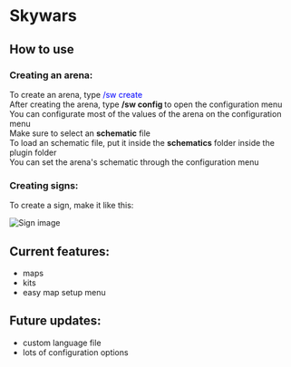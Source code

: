# Skywars

## How to use

### Creating an arena:

To create an arena, type <span style="color:blue">/sw create <arena></span>\
After creating the arena, type **/sw config <arena>** to open the configuration menu\
You can configurate most of the values of the arena on the configuration menu\
Make sure to select an **schematic** file\
To load an schematic file, put it inside the **schematics** folder inside the plugin folder\
You can set the arena's schematic through the configuration menu

### Creating signs:

To create a sign, make it like this:

![Sign image](https://cdn.discordapp.com/attachments/835594221456064544/876946375110189146/unknown.png)

## Current features:
  - maps
  - kits
  - easy map setup menu

## Future updates:
  - custom language file
  - lots of configuration options

